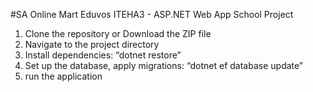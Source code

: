#SA Online Mart
Eduvos ITEHA3 - ASP.NET Web App School Project

1. Clone the repository or Download the ZIP file 
2. Navigate to the project directory 
3. Install dependencies: “dotnet restore” 
4. Set up the database, apply migrations: “dotnet ef database update” 
5. run the application
